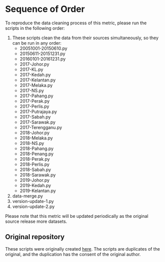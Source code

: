 # Sequence of Order

To reproduce the data cleaning process of this metric, please run the scripts in the following order:

1. These scripts clean the data from their sources simultaneously, so they can be run in any order:
    * 20051001-20150610.py
    * 20150611-20151231.py
    * 20160101-20161231.py 
    * 2017-Johor.py
    * 2017-KL.py
    * 2017-Kedah.py
    * 2017-Kelantan.py
    * 2017-Melaka.py
    * 2017-NS.py
    * 2017-Pahang.py
    * 2017-Perak.py
    * 2017-Perlis.py
    * 2017-Putrajaya.py
    * 2017-Sabah.py
    * 2017-Sarawak.py
    * 2017-Terengganu.py
    * 2018-Johor.py
    * 2018-Melaka.py
    * 2018-NS.py
    * 2018-Pahang.py
    * 2018-Penang.py
    * 2018-Perak.py
    * 2018-Perlis.py
    * 2018-Sabah.py
    * 2018-Sarawak.py
    * 2019-Johor.py
    * 2019-Kedah.py
    * 2019-Kelantan.py
2. data-merge.py
3. version-update-1.py
4. version-update-2.py

Please note that this metric will be updated periodically as the original source release more datasets.

## Original repository

These scripts were originally created [here](https://github.com/XD-Ooi/MY-Climate-Observatory). The scripts are duplicates of the original, and the duplication has the consent of the original author.

